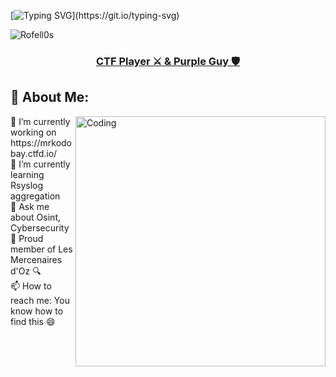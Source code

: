 [![Typing SVG](https://readme-typing-svg.demolab.com?font=Fira+Code&duration=3000&pause=500&color=941FF7&width=435&lines=Hello%2C+I+am+Rofell0s.+;I+am+your+personnal+companion+robot.)](https://git.io/typing-svg)

<p align="left"> <img src="https://komarev.com/ghpvc/?username=Rofell0s&label=Profile%20views&color=blueviolet&style=flat" alt="Rofell0s" /> </p>

<h3 align="center"><u>CTF Player ⚔️ & Purple Guy 🛡️</u></h3>




## 💫 About Me:
<img align="right" alt="Coding" width="400" src="https://i.imgur.com/nUUei78.gif](https://i.imgur.com/nUUei78.gif">
🔭 I’m currently working on https://mrkodobay.ctfd.io/ <br>🌱 I’m currently learning Rsyslog aggregation <br>💬 Ask me about Osint, Cybersecurity<br>
🔎 Proud member of Les Mercenaires d'Oz 🔍<br>
📫 How to reach me: You know how to find this 😄
